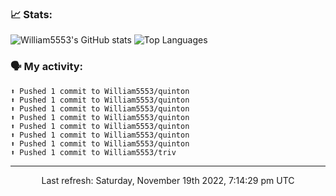 ### 📈 Stats:
![William5553's GitHub stats](https://github-readme-stats.vercel.app/api?username=william5553&show_icons=true&theme=dark&include_all_commits=true&count_private=true&hide_border=true)
![Top Languages](https://github-readme-stats.vercel.app/api/top-langs/?username=william5553&langs_count=10&layout=compact&theme=dark&include_all_commits=true&count_private=true&hide_border=true)

### 🗣 My activity:
```
⬆️ Pushed 1 commit to William5553/quinton
⬆️ Pushed 1 commit to William5553/quinton
⬆️ Pushed 1 commit to William5553/quinton
⬆️ Pushed 1 commit to William5553/quinton
⬆️ Pushed 1 commit to William5553/quinton
⬆️ Pushed 1 commit to William5553/quinton
⬆️ Pushed 1 commit to William5553/quinton
⬆️ Pushed 1 commit to William5553/triv
```

------------
<p align="center">Last refresh: Saturday, November 19th 2022, 7:14:29 pm UTC</p>
